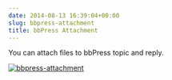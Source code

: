 ```yaml
---
date: 2014-08-13 16:39:04+00:00
slug: bbpress-attachment
title: bbPress Attachment
---
```


You can attach files to bbPress topic and reply.



[![bbpress-attachment](http://docs.rtcamp.com/wp-content/uploads/2014/08/bbpress-attachment.png)](http://docs.rtcamp.com/wp-content/uploads/2014/08/bbpress-attachment.png)










